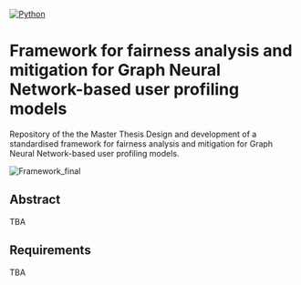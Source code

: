 [![Python](https://img.shields.io/badge/Python-3.8.10-%233776AB?logo=Python)](https://www.python.org/)

# Framework for fairness analysis and mitigation for Graph Neural Network-based user profiling models
Repository of the the Master Thesis Design and development of a standardised framework for fairness analysis and mitigation for Graph Neural Network-based user profiling models.

![Framework_final](https://user-images.githubusercontent.com/45569039/213778147-d8488eb0-965d-46ec-a526-1f1f942dfb18.jpg)

## Abstract
TBA

## Requirements
TBA
